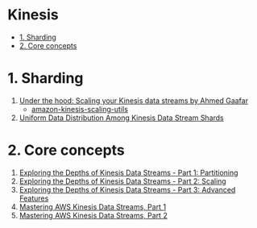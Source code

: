 
<H1>Kinesis</h1>

<!-- TOC -->

- [1. Sharding](#1-sharding)
- [2. Core concepts](#2-core-concepts)

<!-- /TOC -->

# 1. Sharding
1. [Under the hood: Scaling your Kinesis data streams by Ahmed Gaafar](https://aws.amazon.com/blogs/big-data/under-the-hood-scaling-your-kinesis-data-streams/)
    - [amazon-kinesis-scaling-utils](https://github.com/awslabs/amazon-kinesis-scaling-utils)
2. [Uniform Data Distribution Among Kinesis Data Stream Shards](https://medium.com/onebyte-llc/uniform-data-distribution-among-kinesis-data-stream-shards-7d350bca4a99)

# 2. Core concepts
1. [Exploring the Depths of Kinesis Data Streams - Part 1: Partitioning](https://www.trek10.com/blog/exploring-the-depths-of-kinesis-data-streams---part-1-partitioning)
2. [Exploring the Depths of Kinesis Data Streams - Part 2: Scaling](https://www.trek10.com/blog/exploring-the-depths-of-kinesis-data-streams---part-2-scaling)
3. [Exploring the Depths of Kinesis Data Streams - Part 3: Advanced Features](https://www.trek10.com/blog/exploring-the-depths-of-kinesis-data-streams-part-3-advanced-features)
4. [Mastering AWS Kinesis Data Streams, Part 1](https://dev.solita.fi/2020/05/28/kinesis-streams-part-1.html)
5. [Mastering AWS Kinesis Data Streams, Part 2](https://dev.solita.fi/2020/12/21/kinesis-streams-part-2.html)